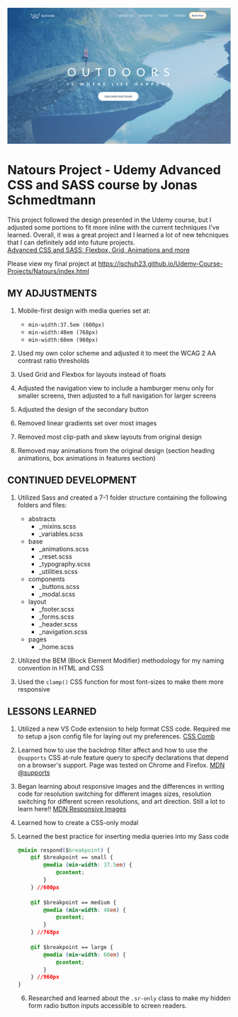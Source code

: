 ![Natours](./design/Natours-project.png)

# Natours Project - Udemy Advanced CSS and SASS course by Jonas Schmedtmann

This project followed the design presented in the Udemy course, but I adjusted some portions to fit more inline with the current techniques I've learned. Overall, it was a great project and I learned a lot of new tehcniques that I can definitely add into future projects.  
[Advanced CSS and SASS: Flexbox, Grid, Animations and more](https://www.udemy.com/course/advanced-css-and-sass/)

Please view my final project at https://jschuh23.github.io/Udemy-Course-Projects/Natours/index.html

## MY ADJUSTMENTS

1. Mobile-first design with media queries set at:

    - `min-width:37.5em (600px)`
    - `min-width:48em (768px)`
    - `min-width:60em (960px)`

2. Used my own color scheme and adjusted it to meet the WCAG 2 AA contrast ratio thresholds

3. Used Grid and Flexbox for layouts instead of floats

4. Adjusted the navigation view to include a hamburger menu only for smaller screens, then adjusted to a full navigation for larger screens

5. Adjusted the design of the secondary button

6. Removed linear gradients set over most images

7. Removed most clip-path and skew layouts from original design

8. Removed may animations from the original design (section heading animations, box animations in features section)

## CONTINUED DEVELOPMENT

1. Utilized Sass and created a 7-1 folder structure containing the following folders and files:

    - abstracts
        - \_mixins.scss
        - \_variables.scss
    - base
        - \_animations.scss
        - \_reset.scss
        - \_typography.scss
        - \_utilities.scss
    - components
        - \_buttons.scss
        - \_modal.scss
    - layout
        - \_footer.scss
        - \_forms.scss
        - \_header.scss
        - \_navigation.scss
    - pages
        - \_home.scss

2. Utilized the BEM (Block Element Modifier) methodology for my naming convention in HTML and CSS

3. Used the `clamp()` CSS function for most font-sizes to make them more responsive

## LESSONS LEARNED

1. Utilized a new VS Code extension to help format CSS code. Required me to setup a json config file for laying out my preferences.
   [CSS Comb](https://marketplace.visualstudio.com/items?itemName=mrmlnc.vscode-csscomb)

2. Learned how to use the backdrop filter affect and how to use the `@supports` CSS at-rule feature query to specify declarations that depend on a browser's support. Page was tested on Chrome and Firefox.
   [MDN @supports](https://developer.mozilla.org/en-US/docs/Web/CSS/@supports)

3. Began learning about responsive images and the differences in writing code for resolution switching for different images sizes, resolution switching for different screen resolutions, and art direction. Still a lot to learn here!!
   [MDN Responsive Images](https://developer.mozilla.org/en-US/docs/Learn/HTML/Multimedia_and_embedding/Responsive_images)

4. Learned how to create a CSS-only modal

5. Learned the best practice for inserting media queries into my Sass code

    ```css
    @mixin respond($breakpoint) {
        @if $breakpoint == small {
            @media (min-width: 37.5em) {
                @content;
            }
        } //600px

        @if $breakpoint == medium {
            @media (min-width: 48em) {
                @content;
            }
        } //768px

        @if $breakpoint == large {
            @media (min-width: 60em) {
                @content;
            }
        } //960px
    }
    ```

    6. Researched and learned about the `.sr-only` class to make my hidden form radio button inputs accessible to screen readers.
